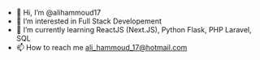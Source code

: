 - 👋 Hi, I’m @alihammoud17
- 👀 I’m interested in Full Stack Developement
- 🌱 I’m currently learning ReactJS (Next.JS), Python Flask, PHP Laravel, SQL
- 📫 How to reach me ali_hammoud_17@hotmail.com

<!---
alihammoud17/alihammoud17 is a ✨ special ✨ repository because its `README.md` (this file) appears on your GitHub profile.
You can click the Preview link to take a look at your changes.
--->
